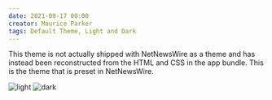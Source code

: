 ```yaml
---
date: 2021-09-17 00:00
creator: Maurice Parker
tags: Default Theme, Light and Dark
---
```


This theme is not actually shipped with NetNewsWire as a theme and has instead been reconstructed from the HTML and CSS in the app bundle. 
This is the theme that is preset in NetNewsWire.

![light](/Default/Default-light.png)
![dark](/Default/Default-dark.png)